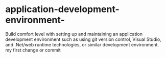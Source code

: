 # application-development-environment-
Build comfort level with setting up and maintaining an application development environment such as using git version control, Visual Studio, and .Net/web runtime technologies, or similar development environment.
my first change or commit
